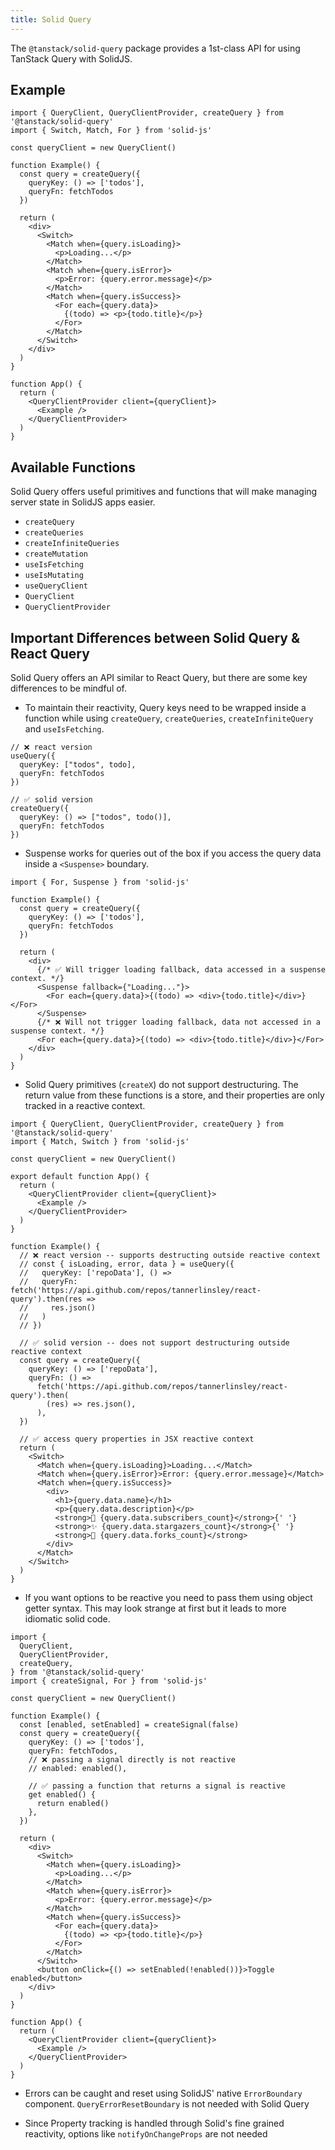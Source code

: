 ```yaml
---
title: Solid Query 
---
```


The `@tanstack/solid-query` package provides a 1st-class API for using TanStack Query with SolidJS. 

## Example

```tsx
import { QueryClient, QueryClientProvider, createQuery } from '@tanstack/solid-query'
import { Switch, Match, For } from 'solid-js'

const queryClient = new QueryClient()

function Example() {
  const query = createQuery({
    queryKey: () => ['todos'], 
    queryFn: fetchTodos
  })

  return (
    <div>
      <Switch>
        <Match when={query.isLoading}>
          <p>Loading...</p>
        </Match>
        <Match when={query.isError}>
          <p>Error: {query.error.message}</p>
        </Match>
        <Match when={query.isSuccess}>
          <For each={query.data}>
            {(todo) => <p>{todo.title}</p>}
          </For>
        </Match>
      </Switch>
    </div>
  )
}

function App() {
  return (
    <QueryClientProvider client={queryClient}>
      <Example />
    </QueryClientProvider>
  )
}

```

## Available Functions

Solid Query offers useful primitives and functions that will make managing server state in SolidJS apps easier.

- `createQuery`
- `createQueries`
- `createInfiniteQueries`
- `createMutation`
- `useIsFetching`
- `useIsMutating`
- `useQueryClient`
- `QueryClient`
- `QueryClientProvider`




## Important Differences between Solid Query & React Query

Solid Query offers an API similar to  React Query, but there are some key differences to be mindful of.

- To maintain their reactivity, Query keys need to be wrapped inside a function while using `createQuery`, `createQueries`, `createInfiniteQuery` and `useIsFetching`.

```tsx
// ❌ react version
useQuery({
  queryKey: ["todos", todo], 
  queryFn: fetchTodos
})

// ✅ solid version
createQuery({
  queryKey: () => ["todos", todo()], 
  queryFn: fetchTodos
})
```

- Suspense works for queries out of the box if you access the query data inside a `<Suspense>` boundary.

```tsx
import { For, Suspense } from 'solid-js'

function Example() {
  const query = createQuery({
    queryKey: () => ['todos'], 
    queryFn: fetchTodos
  })

  return (
    <div>
      {/* ✅ Will trigger loading fallback, data accessed in a suspense context. */}
      <Suspense fallback={"Loading..."}>
        <For each={query.data}>{(todo) => <div>{todo.title}</div>}</For>
      </Suspense>
      {/* ❌ Will not trigger loading fallback, data not accessed in a suspense context. */}
      <For each={query.data}>{(todo) => <div>{todo.title}</div>}</For>
    </div>
  )
}
```

- Solid Query primitives (`createX`) do not support destructuring. The return value from these functions is a store, and their properties are only tracked in a reactive context.

```tsx
import { QueryClient, QueryClientProvider, createQuery } from '@tanstack/solid-query'
import { Match, Switch } from 'solid-js'

const queryClient = new QueryClient()

export default function App() {
  return (
    <QueryClientProvider client={queryClient}>
      <Example />
    </QueryClientProvider>
  )
}

function Example() {
  // ❌ react version -- supports destructing outside reactive context
  // const { isLoading, error, data } = useQuery({
  //   queryKey: ['repoData'], () =>
  //   queryFn: fetch('https://api.github.com/repos/tannerlinsley/react-query').then(res =>
  //     res.json()
  //   )
  // })

  // ✅ solid version -- does not support destructuring outside reactive context
  const query = createQuery({
    queryKey: () => ['repoData'],
    queryFn: () =>
      fetch('https://api.github.com/repos/tannerlinsley/react-query').then(
        (res) => res.json(),
      ),
  })

  // ✅ access query properties in JSX reactive context
  return (
    <Switch>
      <Match when={query.isLoading}>Loading...</Match>
      <Match when={query.isError}>Error: {query.error.message}</Match>
      <Match when={query.isSuccess}>
        <div>
          <h1>{query.data.name}</h1>
          <p>{query.data.description}</p>
          <strong>👀 {query.data.subscribers_count}</strong>{' '}
          <strong>✨ {query.data.stargazers_count}</strong>{' '}
          <strong>🍴 {query.data.forks_count}</strong>
        </div>
      </Match>
    </Switch>
  )
}
```

- If you want options to be reactive you need to pass them using object getter syntax. This may look strange at first but it leads to more idiomatic solid code.

```tsx
import {
  QueryClient,
  QueryClientProvider,
  createQuery,
} from '@tanstack/solid-query'
import { createSignal, For } from 'solid-js'

const queryClient = new QueryClient()

function Example() {
  const [enabled, setEnabled] = createSignal(false)
  const query = createQuery({ 
    queryKey: () => ['todos'],
    queryFn: fetchTodos,
    // ❌ passing a signal directly is not reactive
    // enabled: enabled(),

    // ✅ passing a function that returns a signal is reactive
    get enabled() {
      return enabled()
    },
  })

  return (
    <div>
      <Switch>
        <Match when={query.isLoading}>
          <p>Loading...</p>
        </Match>
        <Match when={query.isError}>
          <p>Error: {query.error.message}</p>
        </Match>
        <Match when={query.isSuccess}>
          <For each={query.data}>
            {(todo) => <p>{todo.title}</p>}
          </For>
        </Match>
      </Switch>
      <button onClick={() => setEnabled(!enabled())}>Toggle enabled</button>
    </div>
  )
}

function App() {
  return (
    <QueryClientProvider client={queryClient}>
      <Example />
    </QueryClientProvider>
  )
}
```

- Errors can be caught and reset using SolidJS' native `ErrorBoundary` component. `QueryErrorResetBoundary` is not needed with Solid Query

- Since Property tracking is handled through Solid's fine grained reactivity, options like `notifyOnChangeProps` are not needed